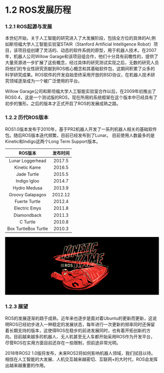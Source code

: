 # 1.2 ROS发展历程

### 1.2.1 ROS起源与发展

  本世纪开始，关于人工智能的研究进入了大发展阶段，包括全方位的具体的AI,例如斯坦福大学人工智能实验室STAIR（Stanford Artificial Intelligence Robot）项目，该项目组创建了灵活的、动态的软件系统的原型，用于机器人技术。在2007年，机器人公司Willow Garage和该项目组合作，他们十分具有前瞻性的，提供了大量资源进一步扩展了这些概念，经过具体的研究测试实现之后，无数的研究人员将他们的专业性研究贡献到ROS核心概念和其基础软件包，这期间积累了众多的科学研究成果。ROS软件的开发自始至终采用开放的BSD协议，在机器人技术研究领域逐渐成为一个被广泛使用的平台。

  Willow Garage公司和斯坦福大学人工智能实验室合作以后，在2009年初推出了ROS0.4，这是一个测试版的ROS，现在所用的系统框架在这个版本中已经具有了初步的雏形。之后的版本才正式开启了ROS的发展成熟之路。


### 1.2.2 历代ROS版本

ROS1.0版本发布于2010年，基于PR2机器人开发了一系列机器人相关的基础软件包。随后ROS版本迭代频繁，目前已经发布到了Lunar。 目前使用人数最多的是Kinetic和Indigo这两个Long Term Support版本。

  |    ROS版本    |        发布时间     |
  | :------:    | :------:           |
  | Lunar Loggerhead     |   2017.5 |
  | Kinetic Kame     |   2016.5 |
  | Jade Turtle     |   2015.5 |
  | Indigo lgloo     |   2014.7 |
  | Hydro Medusa    |   2013.9 |
  | Groovy Galapagos     |   2012.12 |
  | Fuerte Turtle     |   2012.4 |
  | Electric Emys     |   2011.8 |
  | Diamondback    |  2011.3  |
  | C Turtle       |  2010.8 |
  | Box TurtleBox Turtle    | 2010.3 |



![](../pics/kinetic_kame.png)

### 1.2.3 展望
ROS的发展逐渐的趋于成熟，近年来也逐步是面对着Ubuntu的更新而更新，这说明ROS已经初步进入一种稳定的发展状态，每年进行一次更新的频率同时还保留着长期支持的版本，这使得ROS在稳步的前进发展同时，也有着开拓创新的方向。目前越来越多的机器人、无人机甚至无人车都开始采用ROS作为开发平台，尽管ROS在实用方面目前还存在一些限制，但前途非常光明。

2018年ROS2 1.0版将发布，未来ROS2将如何影响机器人领域，我们拭目以待。相信在人工智能的大发展、人机交互越来越密切、互联网+的大时代，ROS会发挥出越来越重要的作用。
